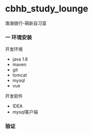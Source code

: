 # cbhb_study_lounge
渤海银行-萌新自习室

### 一 环境安装

开发环境

- java 1.8
- maven
- git
- tomcat
- mysql
- vue

开发软件

- IDEA
- mysql客户端

### 验证

